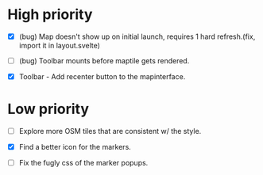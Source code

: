 # High priority

- [x] (bug) Map doesn't show up on initial launch, requires 1 hard refresh.(fix, import it in layout.svelte)

- [ ] (bug) Toolbar mounts before maptile gets rendered.

- [x] Toolbar - Add recenter button to the mapinterface.

# Low priority

- [ ] Explore more OSM tiles that are consistent w/ the style.

- [x] Find a better icon for the markers.

- [ ] Fix the fugly css of the marker popups.
